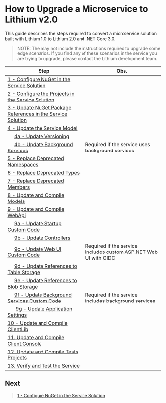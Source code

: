 # How to Upgrade a Microservice to Lithium v2.0

This guide describes the steps required to convert a microservice solution built with Lithium 1.0 to Lithium 2.0 and .NET Core 3.0. 

> NOTE: The may not include the instructions required to upgrade some edge scenarios. If you find any of these scenarios in the service you are trying to upgrade, please contact the Lithium development team.

| Step | Obs. |
| - | - |
| [1 - Configure NuGet in the Service Solution](./01-configure-nuget.md) | |
| [2 - Configure the Projects in the Service Solution](./02-configure-projects.md) | |
| [3 - Update NuGet Package References in the Service Solution](./03-update-nuget-packages.md) | |
| [4 - Update the Service Model](./04-update-service-model.md) | |
| &nbsp;&nbsp;&nbsp;&nbsp;&nbsp;[4a - Update Versioning](./04a-update-versioning.md) | |
| &nbsp;&nbsp;&nbsp;&nbsp;&nbsp;[4b - Update Background Services](./04b-update-service-model-background-services.md) | Required if the service uses background services |
| [5 - Replace Deprecated Namespaces](./05-replace-deprecated-namespaces.md) | |
| [6 - Replace Deprecated Types](./06-replace-deprecated-types.md) | |
| [7 - Replace Deprecated Members](./07-replace-deprecated-members.md) | |
| [8 - Update and Compile Models](./08-update-compile-models.md) | |
| [9 - Update and Compile WebApi](./09-update-compile-webapi.md) | |
| &nbsp;&nbsp;&nbsp;&nbsp;&nbsp;[9a - Update Startup Custom Code](./09a-update-webapi-startup.md) | |
| &nbsp;&nbsp;&nbsp;&nbsp;&nbsp;[9b - Update Controllers](./09b-update-webapi-controllers.md) | |
| &nbsp;&nbsp;&nbsp;&nbsp;&nbsp;[9c - Update Web UI Custom Code](./09c-update-webapi-webui.md) | Required if the service includes custom ASP.NET Web UI with OIDC |
| &nbsp;&nbsp;&nbsp;&nbsp;&nbsp;[9d - Update References to Table Storage](./09d-update-webapi-table-storage.md) | |
| &nbsp;&nbsp;&nbsp;&nbsp;&nbsp;[9e - Update References to Blob Storage](./09e-update-webapi-blob-storage.md) | |
| &nbsp;&nbsp;&nbsp;&nbsp;&nbsp;[9f - Update Background Services Custom Code](./09f-update-webapi-background-services.md) | Required if the service includes background services |
| &nbsp;&nbsp;&nbsp;&nbsp;&nbsp; [9g - Update Application Settings](./09g-update-webapi-app-settings.md) | |
| [10 - Update and Compile ClientLib](./10-update-compile-clientlib.md) | |
| [11. Update and Compile Client.Console](./10-update-compile-clientconsole.md) | |
| [12. Update and Compile Tests Projects](./12-update-compile-testprojects.md) | |
| [13. Verify and Test the Service](./13-verify-test.md) | |

## Next

> [1 - Configure NuGet in the Service Solution](./01-configure-nuget.md)